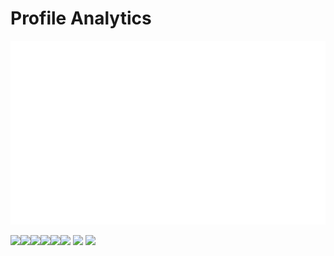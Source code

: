 # Profile Analytics

![](https://raw.githubusercontent.com/michaelmoreno/github-stats/master/generated/languages.svg#gh-light-mode-only)

<!--
**michaelmoreno/michaelmoreno** is a ✨ _special_ ✨ repository because its `README.md` (this file) appears on your GitHub profile.

Here are some ideas to get you started:

- 🔭 I’m currently working on ...
- 🌱 I’m currently learning ...
- 👯 I’m looking to collaborate on ...
- 🤔 I’m looking for help with ...
- 💬 Ask me about ...
- 📫 How to reach me: ...
- ⚡ Fun fact: ...
-->

<img align="left" src="https://img.shields.io/badge/Arch_Linux-1793D1?style=for-the-badge&logo=arch-linux&logoColor=white">

<img src="https://img.shields.io/badge/React-20232A?style=for-the-badge&logo=react&logoColor=61DAFB">
<img aling="left" src="https://img.shields.io/badge/Node.js-339933?style=for-the-badge&logo=nodedotjs&logoColor=white`">
<img src="https://img.shields.io/badge/Express.js-000000?style=for-the-badge&logo=express&logoColor=white">
<img align="left" src="https://img.shields.io/badge/ThreeJs-black?style=for-the-badge&logo=three.js&logoColor=white">	 
<img align="left" src="https://img.shields.io/badge/Unity-100000?style=for-the-badge&logo=unity&logoColor=white">
<img align="left" src="https://img.shields.io/badge/Webpack-8DD6F9?style=for-the-badge&logo=Webpack&logoColor=white">
<img align="left" src="https://img.shields.io/badge/conda-342B029.svg?&style=for-the-badge&logo=anaconda&logoColor=white">
